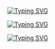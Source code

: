 [![Typing SVG](https://readme-typing-svg.demolab.com?font=Orbitron&size=35&pause=1000&color=FF00FF&center=true&vCenter=true&width=700&lines=⚡+Spark+Xmd+Under+Development+⚡)](https://git.io/typing-svg)

[![Typing SVG](https://readme-typing-svg.demolab.com?font=Press+Start+2P&size=25&pause=1200&color=00E5FF&center=true&vCenter=true&width=700&lines=✨+Stay+Tuned+For+Updates+✨)](https://git.io/typing-svg)

[![Typing SVG](https://readme-typing-svg.demolab.com?font=Monoton&size=38&pause=1400&color=FFD700&center=true&vCenter=true&width=700&lines=🚀+Launching+Soon...+🚀)](https://git.io/typing-svg)